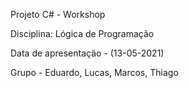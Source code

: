 Projeto C# - Workshop

Disciplina: Lógica de Programação

Data de apresentação - (13-05-2021)

Grupo - Eduardo, Lucas, Marcos, Thiago
